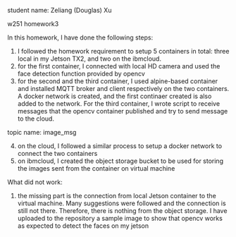student name: Zeliang (Douglas) Xu

w251 homework3

In this homework, I have done the following steps:

1.	I followed the homework requirement to setup 5 containers in total: three local in my Jetson TX2, and two on the ibmcloud.
2.	for the first container, I connected with local HD camera and used the face detection function provided by opencv
3.	for the second and the third container, I used alpine-based container and installed MQTT broker and client respectively on the two containers. A docker network is created, and the first continaer created is also added to the network. For the third container, I wrote script to receive messages that the opencv container published and try to send message to the cloud.

topic name: image_msg

4.	on the cloud, I followed a similar process to setup a docker network to connect the two containers
5.	on ibmcloud, I created the object storage bucket to be used for storing the images sent from the container on virtual machine

What did not work:
1.	the missing part is the connection from local Jetson container to the virtual machine. Many suggestions were followed and the connection is still not there. Therefore, there is nothing from the object storage. I have uploaded to the repository a sample image to show that opencv works as expected to detect the faces on my jetson 
